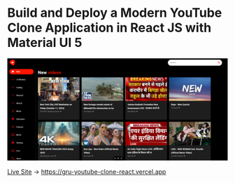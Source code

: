 # Build and Deploy a Modern YouTube Clone Application in React JS with Material UI 5

![YouTube](./public/123.png)

[Live Site](https://gru-youtube-clone-react.vercel.app/) -> https://gru-youtube-clone-react.vercel.app